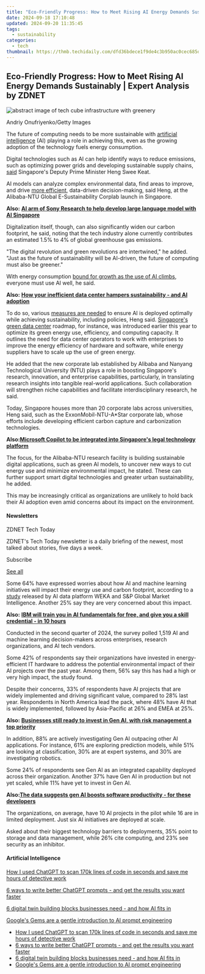 ```yaml
---
title: "Eco-Friendly Progress: How to Meet Rising AI Energy Demands Sustainably | Expert Analysis by ZDNET"
date: 2024-09-18 17:10:48
updated: 2024-09-20 11:35:45
tags:
  - sustainability
categories:
  - tech
thumbnail: https://thmb.techidaily.com/dfd36bdece1f9de4c3b950ac0cec685d6ee5d1281721c2dd1a2340c4240b4f62.png
---
```


## Eco-Friendly Progress: How to Meet Rising AI Energy Demands Sustainably | Expert Analysis by ZDNET

![abstract image of tech cube infrastructure with greenery](https://www.zdnet.com/a/img/resize/f0148bea5c9cf5c046ae39c676fd09a30e247763/2024/09/13/2a39842a-3226-4334-a2c2-554731b50718/sustaniability-tech-andriy-onufriyenko092024.jpg?auto=webp&precrop=2121,1192,x0,y0&width=1280)

Andriy Onufriyenko/Getty Images

The future of computing needs to be more sustainable with [artificial intelligence](https://www.zdnet.com/article/what-is-ai-heres-everything-you-need-to-know-about-artificial-intelligence/) (AI) playing a role in achieving this, even as the growing adoption of the technology fuels energy consumption. 

Digital technologies such as AI can help identify ways to reduce emissions, such as optimizing power grids and developing sustainable supply chains, [said](https://www.pmo.gov.sg/Newsroom/DPM-Heng-Swee-Keat-at-the-Launch-of-the-Alibaba-NTU-Global-E-Sustainability-Corplab) Singapore's Deputy Prime Minister Heng Swee Keat. 

AI models can analyze complex environmental data, find areas to improve, and drive [more efficient](https://www.zdnet.com/article/singapore-wants-only-data-centres-that-are-efficient/), data-driven decision-making, said Heng, at the Alibaba-NTU Global E-Sustainability Corplab launch in Singapore. 

**Also:** [**AI arm of Sony Research to help develop large language model with AI Singapore**](https://www.zdnet.com/article/sony-to-help-test-and-finetune-regional-large-language-model/)

Digitalization itself, though, can also significantly widen our carbon footprint, he said, noting that the tech industry alone currently contributes an estimated 1.5% to 4% of global greenhouse gas emissions. 

"The digital revolution and green revolutions are intertwined," he added. "Just as the future of sustainability will be AI-driven, the future of computing must also be greener."

With energy consumption [bound for growth as the use of AI climbs](https://www.zdnet.com/article/singapore-keeping-its-eye-on-data-centers-and-data-models-as-ai-adoption-grows/), everyone must use AI well, he said. 

**Also:** [**How your inefficient data center hampers sustainability - and AI adoption**](https://www.zdnet.com/article/how-your-inefficient-data-center-hampers-sustainability-and-ai-adoption/#link=%7B%22role%22:%22standard%22,%22href%22:%22https://www.zdnet.com/article/how-your-inefficient-data-center-hampers-sustainability-and-ai-adoption/%22,%22target%22:%22%5Fblank%22,%22absolute%22:%22%22,%22linkText%22:%22%3Cstrong%3EHow%20your%20inefficient%20data%20center%20hampers%20sustainability%20-%20and%20AI%20adoption%3C/strong%3E%22%7D)

To do so, various [measures are needed](https://www.zdnet.com/article/singapore-urged-to-fund-support-for-ai-adoption-and-decarbonization/) to ensure AI is deployed optimally while achieving sustainability, including policies, Heng said. [Singapore's green data center](https://www.zdnet.com/article/singapore-looks-to-ai-future-with-plans-for-quantum-chip-and-data-centers/) roadmap, for instance, was introduced earlier this year to optimize its green energy use, efficiency, and computing capacity. It outlines the need for data center operators to work with enterprises to improve the energy efficiency of hardware and software, while energy suppliers have to scale up the use of green energy.

He added that the new corporate lab established by Alibaba and Nanyang Technological University (NTU) plays a role in boosting Singapore's research, innovation, and enterprise capabilities, particularly, in translating research insights into tangible real-world applications. Such collaboration will strengthen niche capabilities and facilitate interdisciplinary research, he said.

Today, Singapore houses more than 20 corporate labs across universities, Heng said, such as the ExxonMobil-NTU-A\*Star corporate lab, whose efforts include developing efficient carbon capture and carbonization technologies. 

**Also:**[**Microsoft Copilot to be integrated into Singapore's legal technology platform**](https://www.zdnet.com/article/singapore-lawyers-offered-access-to-microsoft-copilot-but-reminded-to-have-human-oversight/)

The focus, for the Alibaba-NTU research facility is building sustainable digital applications, such as green AI models, to uncover new ways to cut energy use and minimize environmental impact, he stated. These can further support smart digital technologies and greater urban sustainability, he added.

This may be increasingly critical as organizations are unlikely to hold back their AI adoption even amid concerns about its impact on the environment. 

#### Newsletters

ZDNET Tech Today

ZDNET's Tech Today newsletter is a daily briefing of the newest, most talked about stories, five days a week.

 Subscribe

[See all](https://www.zdnet.com/newsletters/)

Some 64% have expressed worries about how AI and machine learning initiatives will impact their energy use and carbon footprint, according to a [study](https://www.weka.io/company/weka-newsroom/press-releases/global-trends-in-ai-2024/) released by AI data platform WEKA and S&P Global Market Intelligence. Another 25% say they are very concerned about this impact.

**Also:** [**IBM will train you in AI fundamentals for free, and give you a skill credential - in 10 hours**](https://www.zdnet.com/article/ibm-will-train-you-in-ai-fundamentals-for-free-and-give-you-a-skill-credential-in-10-hours/)

Conducted in the second quarter of 2024, the survey polled 1,519 AI and machine learning decision-makers across enterprises, research organizations, and AI tech vendors. 

Some 42% of respondents say their organizations have invested in energy-efficient IT hardware to address the potential environmental impact of their AI projects over the past year. Among them, 56% say this has had a high or very high impact, the study found. 

Despite their concerns, 33% of respondents have AI projects that are widely implemented and driving significant value, compared to 28% last year. Respondents in North America lead the pack, where 48% have AI that is widely implemented, followed by Asia-Pacific at 26% and EMEA at 25%. 

**Also:** [**Businesses still ready to invest in Gen AI, with risk management a top priority**](https://www.zdnet.com/article/businesses-still-ready-to-invest-in-gen-ai-with-risk-management-a-top-priority/#link=%7B%22role%22:%22standard%22,%22href%22:%22https://www.zdnet.com/article/businesses-still-ready-to-invest-in-gen-ai-with-risk-management-a-top-priority/%22,%22target%22:%22%5Fblank%22,%22absolute%22:%22%22,%22linkText%22:%22%3Cstrong%3EBusinesses%20still%20ready%20to%20invest%20in%20Gen%20AI,%20with%20risk%20management%20a%20top%20priority%3C/strong%3E%22%7D)

In addition, 88% are actively investigating Gen AI outpacing other AI applications. For instance, 61% are exploring prediction models, while 51% are looking at classification, 30% are at expert systems, and 30% are investigating robotics. 

Some 24% of respondents see Gen AI as an integrated capability deployed across their organization. Another 37% have Gen AI in production but not yet scaled, while 11% have yet to invest in Gen AI. 

**Also:**[**The data suggests gen AI boosts software productivity - for these developers**](https://www.zdnet.com/article/the-data-confirms-genai-boosts-software-productivity-at-least-for-beginning-developers/)

The organizations, on average, have 10 AI projects in the pilot while 16 are in limited deployment. Just six AI initiatives are deployed at scale. 

Asked about their biggest technology barriers to deployments, 35% point to storage and data management, while 26% cite computing, and 23% see security as an inhibitor. 

#### Artificial Intelligence

[How I used ChatGPT to scan 170k lines of code in seconds and save me hours of detective work](https://www.zdnet.com/article/how-chatgpt-scanned-170k-lines-of-code-in-seconds-and-saved-me-hours-of-work/ "How I used ChatGPT to scan 170k lines of code in seconds and save me hours of detective work")

[6 ways to write better ChatGPT prompts - and get the results you want faster](https://www.zdnet.com/article/6-ways-to-write-better-chatgpt-prompts-and-get-the-results-you-want-faster/ "6 ways to write better ChatGPT prompts - and get the results you want faster")

[6 digital twin building blocks businesses need - and how AI fits in](https://www.zdnet.com/article/6-digital-twin-building-blocks-businesses-need-and-how-ai-fits-in/ "6 digital twin building blocks businesses need - and how AI fits in")

[Google's Gems are a gentle introduction to AI prompt engineering](https://www.zdnet.com/article/googles-gems-are-a-gentle-introduction-to-ai-prompt-engineering/ "Google's Gems are a gentle introduction to AI prompt engineering")

* [How I used ChatGPT to scan 170k lines of code in seconds and save me hours of detective work](https://www.zdnet.com/article/how-chatgpt-scanned-170k-lines-of-code-in-seconds-and-saved-me-hours-of-work/ "How I used ChatGPT to scan 170k lines of code in seconds and save me hours of detective work")
* [6 ways to write better ChatGPT prompts - and get the results you want faster](https://www.zdnet.com/article/6-ways-to-write-better-chatgpt-prompts-and-get-the-results-you-want-faster/ "6 ways to write better ChatGPT prompts - and get the results you want faster")
* [6 digital twin building blocks businesses need - and how AI fits in](https://www.zdnet.com/article/6-digital-twin-building-blocks-businesses-need-and-how-ai-fits-in/ "6 digital twin building blocks businesses need - and how AI fits in")
* [Google's Gems are a gentle introduction to AI prompt engineering](https://www.zdnet.com/article/googles-gems-are-a-gentle-introduction-to-ai-prompt-engineering/ "Google's Gems are a gentle introduction to AI prompt engineering")

<ins class="adsbygoogle"
     style="display:block"
     data-ad-format="autorelaxed"
     data-ad-client="ca-pub-7571918770474297"
     data-ad-slot="1223367746"></ins>



<ins class="adsbygoogle"
     style="display:block"
     data-ad-client="ca-pub-7571918770474297"
     data-ad-slot="8358498916"
     data-ad-format="auto"
     data-full-width-responsive="true"></ins>

